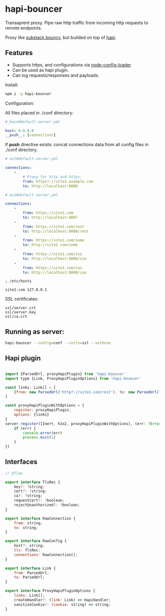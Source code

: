 # hapi-bouncer

Transaprent proxy. Pipe raw http traffic from incoming http requests to remote endpoints.

Proxy like [substack bouncy](https://github.com/substack/bouncy), but builded on top of [hapi](http://hapijs.com/).

## Features

* Supports https, and configurations via [node-config-loader](https://github.com/zerkalica/node-config-loader)
* Can be used as hapi plugin.
* Can log requests/responses and payloads.

Install:

```bash
npm i -g hapi-bouncer
```

Configuration:

All files placed in ./conf directory:

```yaml
#_base#default-server.yml

host: 0.0.0.0
__push__: [connections]
```

If __push__ directive exists: concat connections data from all config files in ./conf directory.

```yaml
# ex2#default-server.yml

connections:
    -
        # Proxy for http and https:
        from: https?://site1.example.com
        to: http://localhost:8080
```

```yaml
# ex1#default-server.yml

connections:
    -
        from: https://site1.com
        to: http://localhost:8007
    -
        from: https://site1.com/rest
        to: http://localhost:8008/rest
    -
        from: https://site1.com/some
        to: http://site2.com/some
    -
        from: https://site1.com/sso
        to: http://localhost:8008/sso
    -
        from: https://site1.com/cas
        to: http://localhost:8008/cas

```

```
; /etc/hosts

site1.com 127.0.0.1

```

SSL certificates:


```
ssl/server.crt
ssl/server.key
ssl/ca.crt
```

## Running as server:

```bash
hapi-bouncer --config=conf --certs=ssl --verbose
```

## Hapi plugin

```js

import {ParsedUrl, proxyHapiPlugin} from 'hapi-bouncer'
import type {Link, ProxyHapiPluginOptions} from 'hapi-bouncer'

const links: Link[] = [
    {from: new ParsedUrl('http?://site1.com/rest'), to: new ParsedUrl('http://extsite.com/api')}
]

const proxyHapiPluginWithOptions = {
    register: proxyHapiPlugin,
    options: {links}
}
server.register([Inert, h2o2, proxyHapiPluginWithOptions], (err: ?Error) => {
    if (err) {
        console.error(err)
        process.exit(1)
    }
})
```

## Interfaces

```js
// @flow

export interface TlsRec {
    key?: ?string;
    cert?: ?string;
    ca?: ?string;
    requestCert?: ?boolean;
    rejectUnauthorized?: ?boolean;
}

export interface RawConnection {
    from: string;
    to: string;
}

export interface RawConfig {
    host?: string;
    tls: TlsRec;
    connections: RawConnection[];
}

export interface Link {
    from: ParsedUrl;
    to: ParsedUrl;
}

export interface ProxyHapiPluginOptions {
    links: Link[];
    createHandler?: (link: Link) => HapiHandler;
    sanitizeCookie?: (cookie: string) => string;
}

```

